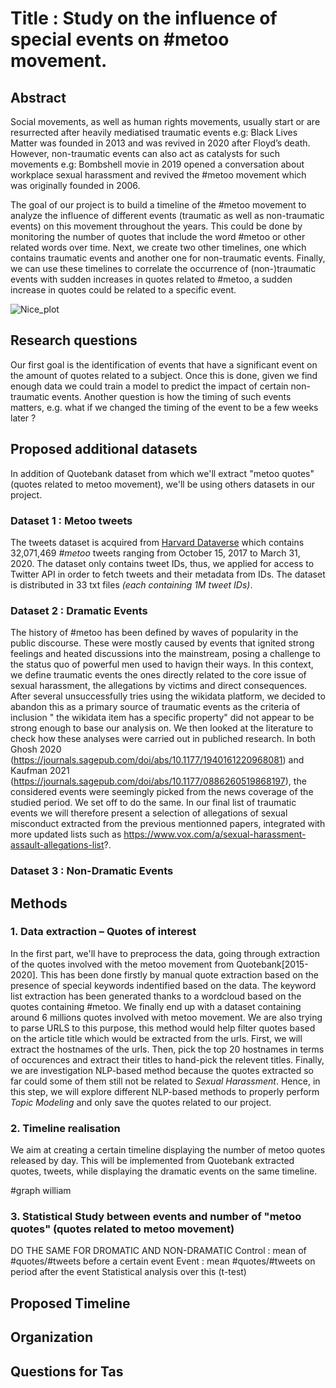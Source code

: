 
# Title : Study on the influence of special events on #metoo movement.


## Abstract

Social movements, as well as human rights movements, usually start or are resurrected after heavily mediatised traumatic events e.g: Black Lives Matter was founded in 2013 and was revived in 2020 after Floyd’s death. 
However, non-traumatic events can also act as catalysts for such movements e.g: Bombshell movie in 2019 opened a conversation about workplace sexual harassment and revived the #metoo movement which was originally founded in 2006. 

The goal of our project is to build a timeline of the #metoo movement to analyze the influence of different events (traumatic as well as non-traumatic events) on this movement throughout the years. 
This could be done by monitoring the number of quotes that include the word #metoo or other related words over time.
Next, we create two other timelines, one which contains traumatic events and another one for non-traumatic events. 
Finally, we can use these timelines to correlate the occurrence of (non-)traumatic events with sudden increases in quotes related to #metoo, a sudden increase in quotes could be related to a specific event. 

![Nice_plot](https://user-images.githubusercontent.com/65892642/141350565-c6a1065d-6847-403f-90c5-2631201da002.png)

## Research questions

Our first goal is the identification of events that have a significant event on the amount of quotes related to a subject. 
Once this is done, given we find enough data we could train a model to predict the impact of certain non-traumatic events. 
Another question is how the timing of such events matters, e.g. what if we changed the timing of the event to be a few weeks later ?

## Proposed additional datasets
In addition of Quotebank dataset from which we'll extract "metoo quotes" (quotes related to metoo movement), we'll be using others datasets in our project.

### Dataset 1 : Metoo tweets
The tweets dataset is acquired from [Harvard Dataverse](https://dataverse.harvard.edu/dataset.xhtml?persistentId=doi:10.7910/DVN/2SRSKJ) which contains 32,071,469 *#metoo* tweets ranging from October 15, 2017 to March 31, 2020. The dataset only contains tweet IDs, thus, we applied for access to Twitter API in order to fetch tweets and their metadata from IDs. The dataset is distributed in 33 txt files *(each containing 1M tweet IDs)*.

### Dataset 2 : Dramatic Events 
The history of #metoo has been defined by waves of popularity in the public discourse. These were mostly caused by events that ignited strong feelings and heated discussions into the mainstream, posing a challenge to the status quo of powerful men used to havign their ways. In this context, we define traumatic events the ones directly related to the core issue of sexual harassment, the allegations by victims and direct consequences.
After several unsuccessfully tries using the wikidata platform, we decided to abandon this as a primary source of traumatic events as the criteria of inclusion " the wikidata item has a specific property" did not appear to be strong enough to base our analysis on. We then looked at the literature to check how these analyses were carried out in publiched research. In both Ghosh 2020 (https://journals.sagepub.com/doi/abs/10.1177/1940161220968081) and Kaufman 2021 (https://journals.sagepub.com/doi/abs/10.1177/0886260519868197), the considered events were seemingly picked from the news coverage of the studied period. We set off to do the same. In our final list of traumatic events we will therefore present a selection of allegations of sexual misconduct extracted from the previous mentionned papers, integrated with more updated lists such as https://www.vox.com/a/sexual-harassment-assault-allegations-list?.

### Dataset 3 : Non-Dramatic Events 


## Methods
### 1. Data extraction – Quotes of interest
In the first part, we'll have to preprocess the data, going through extraction of the quotes involved with the metoo movement from Quotebank[2015-2020]. 
This has been done firstly by manual quote extraction based on the presence of special keywords indentified based on the data. The keyword list extraction has been generated thanks to a  wordcloud based on the quotes containing #metoo.
We finally end up with a dataset containing around 6 millions quotes involved with metoo movement.
We are also trying to parse URLS to this purpose, this method would help filter quotes based on the article title which would be extracted from the urls. First, we will extract the hostnames of the urls. Then, pick the top 20 hostnames in terms of occurences and extract their titles to hand-pick the relevent titles.
Finally, we are investigation NLP-based method because the quotes extracted so far could some of them still not be related to *Sexual Harassment*. Hence, in this step, we will explore different NLP-based methods to properly perform *Topic Modeling* and only save the quotes related to our project.

### 2. Timeline realisation
We aim at creating a certain timeline displaying the number of metoo quotes released by day. This will be implemented from Quotebank extracted quotes, tweets, while displaying the dramatic events on the same timeline. 

#graph william




### 3. Statistical Study between events and number of "metoo quotes" (quotes related to metoo movement)
DO THE SAME FOR DROMATIC AND NON-DRAMATIC
Control : mean of #quotes/#tweets before a certain event 
Event : mean #quotes/#tweets on period after the event
Statistical analysis over this (t-test)

## Proposed Timeline


## Organization

## Questions for Tas



